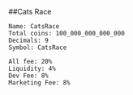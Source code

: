 ##Cats Race

```
Name: CatsRace
Total coins: 100_000_000_000_000
Decimals: 9
Symbol: CatsRace
```

```
All fee: 20%
Liquidity: 4%
Dev Fee: 8%
Marketing Fee: 8%
```
